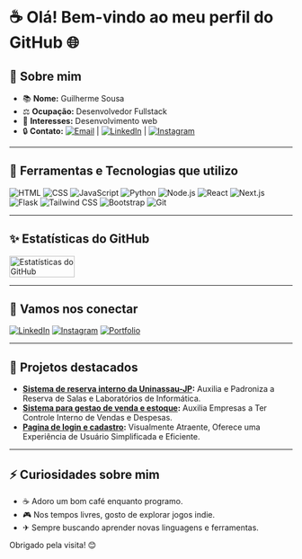 # ☕ Olá! Bem-vindo ao meu perfil do GitHub 🌐

## 👋 Sobre mim

- 📚 **Nome:** Guilherme Sousa  
- ⚖️ **Ocupação:** Desenvolvedor Fullstack  
- 🚀 **Interesses:** Desenvolvimento web  
- 🔒 **Contato:** [![Email](https://img.shields.io/badge/-Email-D14836?style=flat&logo=gmail&logoColor=white)](mailto:guilhermesousaesilva226@gmail.com) | [![LinkedIn](https://img.shields.io/badge/-LinkedIn-0A66C2?style=flat&logo=linkedin&logoColor=white)](https://www.linkedin.com/in/guilherme-sousa-e-silva) | [![Instagram](https://img.shields.io/badge/-Instagram-E4405F?style=flat&logo=instagram&logoColor=white)](https://instagram.com/guilherme_sousa_gss)    

---

## 🔧 Ferramentas e Tecnologias que utilizo

![HTML](https://img.shields.io/badge/-HTML-E34F26?style=flat&logo=html5&logoColor=white) ![CSS](https://img.shields.io/badge/-CSS-1572B6?style=flat&logo=css3&logoColor=white) ![JavaScript](https://img.shields.io/badge/-JavaScript-F7DF1E?style=flat&logo=javascript&logoColor=black) ![Python](https://img.shields.io/badge/-Python-3776AB?style=flat&logo=python&logoColor=white) ![Node.js](https://img.shields.io/badge/-Node.js-339933?style=flat&logo=node.js&logoColor=white) ![React](https://img.shields.io/badge/-React-61DAFB?style=flat&logo=react&logoColor=black) ![Next.js](https://img.shields.io/badge/-Next.js-000000?style=flat&logo=next.js&logoColor=white) ![Flask](https://img.shields.io/badge/-Flask-000000?style=flat&logo=flask&logoColor=white) ![Tailwind CSS](https://img.shields.io/badge/-Tailwind_CSS-06B6D4?style=flat&logo=tailwind-css&logoColor=white) ![Bootstrap](https://img.shields.io/badge/-Bootstrap-7952B3?style=flat&logo=bootstrap&logoColor=white) ![Git](https://img.shields.io/badge/-Git-F05032?style=flat&logo=git&logoColor=white)

---

## ✨ Estatísticas do GitHub

<div style="display: flex; flex-direction: row;">
  <img src="https://github-readme-stats.vercel.app/api?username=ArrozDoce007&show_icons=true&theme=tokyonight" alt="Estatísticas do GitHub" width="48%"/>
</div>

---

## 🙏 Vamos nos conectar

[![LinkedIn](https://img.shields.io/badge/-LinkedIn-0A66C2?style=flat&logo=linkedin&logoColor=white)](https://linkedin.com/in/seulinkedin) 
[![Instagram](https://img.shields.io/badge/-Instagram-E4405F?style=flat&logo=instagram&logoColor=white)](https://instagram.com/guilherme_sousa_gss) 
[![Portfolio](https://img.shields.io/badge/-Portfolio-24292e?style=flat&logo=github&logoColor=white)](https://portifolio-personalizado.netlify.app)

---

## 🎨 Projetos destacados

- **[Sistema de reserva interno da Uninassau-JP](https://github.com/ArrozDoce007/reserva-lab):** Auxilia e Padroniza a Reserva de Salas e Laboratórios de Informática.  
- **[Sistema para gestao de venda e estoque](https://github.com/ArrozDoce007/sistema-gestao-estoque-e-vendas):** Auxilia Empresas a Ter Controle Interno de Vendas e Despesas.  
- **[Pagina de login e cadastro](https://github.com/ArrozDoce007/Pagina-de-login-moderna):** Visualmente Atraente, Oferece uma Experiência de Usuário Simplificada e Eficiente.  

---

## ⚡ Curiosidades sobre mim

- ☕ Adoro um bom café enquanto programo.  
- 🎮 Nos tempos livres, gosto de explorar jogos indie.  
- ✈ Sempre buscando aprender novas linguagens e ferramentas.

Obrigado pela visita! 😊
